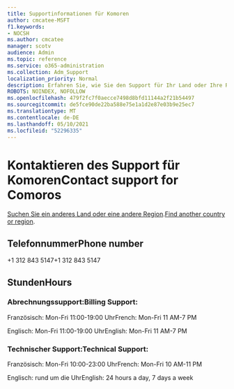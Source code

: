 ```yaml
---
title: Supportinformationen für Komoren
author: cmcatee-MSFT
f1.keywords:
- NOCSH
ms.author: cmcatee
manager: scotv
audience: Admin
ms.topic: reference
ms.service: o365-administration
ms.collection: Adm_Support
localization_priority: Normal
description: Erfahren Sie, wie Sie den Support für Ihr Land oder Ihre Region kontaktieren.
ROBOTS: NOINDEX, NOFOLLOW
ms.openlocfilehash: 479f2fc7f0aecce7498d8bfd11144a2f21b54497
ms.sourcegitcommit: de5fce90de22ba588e75e1a1d2e87e03b9e25ec7
ms.translationtype: MT
ms.contentlocale: de-DE
ms.lasthandoff: 05/10/2021
ms.locfileid: "52296335"
---
```

# <a name="contact-support-for-comoros"></a><span data-ttu-id="401b4-103">Kontaktieren des Support für Komoren</span><span class="sxs-lookup"><span data-stu-id="401b4-103">Contact support for Comoros</span></span>

<span data-ttu-id="401b4-104">[Suchen Sie ein anderes Land oder eine andere Region](../../business-video/get-help-support.md).</span><span class="sxs-lookup"><span data-stu-id="401b4-104">[Find another country or region](../../business-video/get-help-support.md).</span></span>

## <a name="phone-number"></a><span data-ttu-id="401b4-105">Telefonnummer</span><span class="sxs-lookup"><span data-stu-id="401b4-105">Phone number</span></span>
<span data-ttu-id="401b4-106">+1 312 843 5147</span><span class="sxs-lookup"><span data-stu-id="401b4-106">+1 312 843 5147</span></span>

## <a name="hours"></a><span data-ttu-id="401b4-107">Stunden</span><span class="sxs-lookup"><span data-stu-id="401b4-107">Hours</span></span>
### <a name="billing-support"></a><span data-ttu-id="401b4-108">Abrechnungssupport:</span><span class="sxs-lookup"><span data-stu-id="401b4-108">Billing Support:</span></span>

<span data-ttu-id="401b4-109">Französisch: Mon-Fri 11:00-19:00 Uhr</span><span class="sxs-lookup"><span data-stu-id="401b4-109">French: Mon-Fri 11 AM-7 PM</span></span>

<span data-ttu-id="401b4-110">Englisch: Mon-Fri 11:00-19:00 Uhr</span><span class="sxs-lookup"><span data-stu-id="401b4-110">English: Mon-Fri 11 AM-7 PM</span></span>

### <a name="technical-support"></a><span data-ttu-id="401b4-111">Technischer Support:</span><span class="sxs-lookup"><span data-stu-id="401b4-111">Technical Support:</span></span>

<span data-ttu-id="401b4-112">Französisch: Mon-Fri 10:00-23:00 Uhr</span><span class="sxs-lookup"><span data-stu-id="401b4-112">French: Mon-Fri 10 AM-11 PM</span></span>

<span data-ttu-id="401b4-113">Englisch: rund um die Uhr</span><span class="sxs-lookup"><span data-stu-id="401b4-113">English: 24 hours a day, 7 days a week</span></span>
